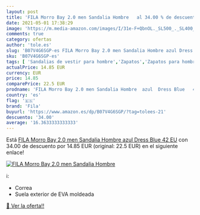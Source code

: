 ```yaml
---
layout: post
title: 'FILA Morro Bay 2.0 men Sandalia Hombre   al 34.00 % de descuento'
date: 2021-05-01 17:38:29
image: 'https://m.media-amazon.com/images/I/31e-F+QbnOL._SL500_._SL400_.jpg'
comments: true
category: ofertas
author: 'tole.es'
slug: 'B07V4G6SGP-es FILA Morro Bay 2.0 men Sandalia Hombre azul Dress Blue 42 EU'
sku: 'B07V4G6SGP-es'
tags: [ 'Sandalias de vestir para hombre','Zapatos','Zapatos para hombre','Zapatos y complementos','fila','sandalia', ]
actualPrice: 14.85 EUR
currency: EUR
price: 14.85
comparePrice: 22.5 EUR
prodname: 'FILA Morro Bay 2.0 men Sandalia Hombre  azul  Dress Blue   42 EU'
country: 'es'
flag: '🇪🇸'
brand: 'Fila'
buyurl: 'https://www.amazon.es/dp/B07V4G6SGP/?tag=tolees-21'
descuento: '34.00'
average: '16.3633333333333'
---
```


Está [FILA Morro Bay 2.0 men Sandalia Hombre  azul  Dress Blue   42 EU](https://www.amazon.es/dp/B07V4G6SGP/?tag=tolees-21) con 34.00 de descuento por 14.85 EUR (original: 22.5 EUR) en el siguiente enlace!

[![FILA Morro Bay 2.0 men Sandalia Hombre  ](https://m.media-amazon.com/images/I/31e-F+QbnOL._SL500_._SL400_.jpg)](https://www.amazon.es/dp/B07V4G6SGP/?tag=tolees-21)

ℹ️:

- Correa
- Suela exterior de EVA moldeada

[🛒 Ver la oferta!!](https://www.amazon.es/dp/B07V4G6SGP/?tag=tolees-21)
